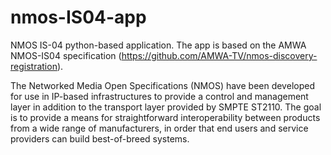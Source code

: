 # nmos-IS04-app

NMOS IS-04 python-based application.
The app is based on the AMWA NMOS-IS04 specification (https://github.com/AMWA-TV/nmos-discovery-registration).

The Networked Media Open Specifications (NMOS) have been developed for use in IP-based infrastructures to provide a control and management layer in addition to the transport layer provided by SMPTE ST2110.  The goal is to provide a means for straightforward interoperability between products from a wide range of manufacturers, in order that end users and service providers can build best-of-breed systems.
